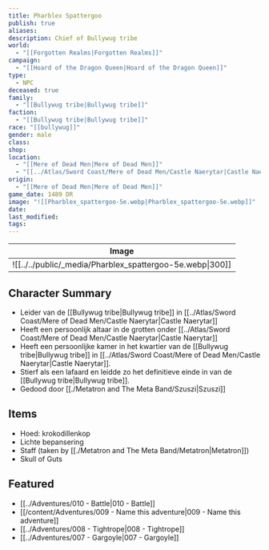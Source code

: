 ```yaml
---
title: Pharblex Spattergoo
publish: true
aliases: 
description: Chief of Bullywug tribe
world:
  - "[[Forgotten Realms|Forgotten Realms]]"
campaign:
  - "[[Hoard of the Dragon Queen|Hoard of the Dragon Queen]]"
type:
  - NPC
deceased: true
family:
  - "[[Bullywug tribe|Bullywug tribe]]"
faction:
  - "[[Bullywug tribe|Bullywug tribe]]"
race: "[[bullywug]]"
gender: male
class: 
shop: 
location:
  - "[[Mere of Dead Men|Mere of Dead Men]]"
  - "[[../Atlas/Sword Coast/Mere of Dead Men/Castle Naerytar|Castle Naerytar]]"
origin:
  - "[[Mere of Dead Men|Mere of Dead Men]]"
game_date: 1489 DR
image: "![[Pharblex_spattergoo-5e.webp|Pharblex_spattergoo-5e.webp]]"
date: 
last_modified: 
tags: 
---
```


| Image                                               |
| --------------------------------------------------- |
| ![[../../public/_media/Pharblex_spattergoo-5e.webp\|300]] |

## Character Summary
- Leider van de [[Bullywug tribe|Bullywug tribe]] in [[../Atlas/Sword Coast/Mere of Dead Men/Castle Naerytar|Castle Naerytar]]
- Heeft een persoonlijk altaar in de grotten onder [[../Atlas/Sword Coast/Mere of Dead Men/Castle Naerytar|Castle Naerytar]]
- Heeft een persoonlijke kamer in het kwartier van de  [[Bullywug tribe|Bullywug tribe]] in [[../Atlas/Sword Coast/Mere of Dead Men/Castle Naerytar|Castle Naerytar]].
- Stierf als een lafaard en leidde zo het definitieve einde in van de [[Bullywug tribe|Bullywug tribe]].
- Gedood door [[./Metatron and The Meta Band/Szuszi|Szuszi]]
## Items
- Hoed: krokodillenkop
- Lichte bepansering
- Staff (taken by [[./Metatron and The Meta Band/Metatron|Metatron]])
- Skull of Guts
## Featured
- [[../Adventures/010 - Battle|010 - Battle]]
- [[/content/Adventures/009 - Name this adventure|009 - Name this adventure]]
- [[../Adventures/008 - Tightrope|008 - Tightrope]]
- [[../Adventures/007 - Gargoyle|007 - Gargoyle]]





